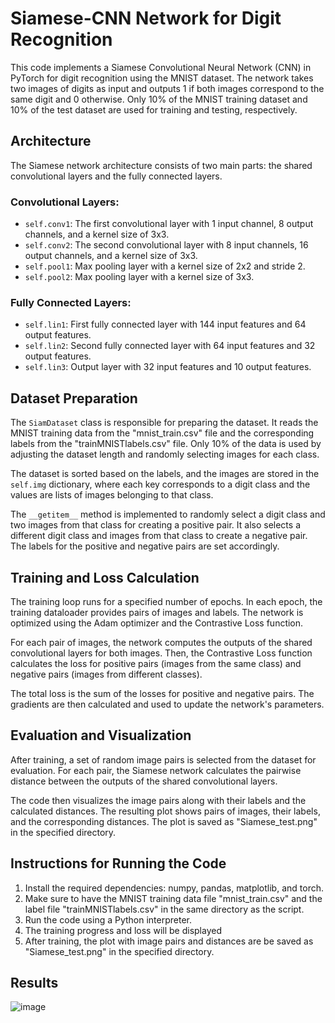# Siamese-CNN Network for Digit Recognition

This code implements a Siamese Convolutional Neural Network (CNN) in PyTorch for digit recognition using the MNIST dataset. The network takes two images of digits as input and outputs 1 if both images correspond to the same digit and 0 otherwise. Only 10% of the MNIST training dataset and 10% of the test dataset are used for training and testing, respectively.

## Architecture

The Siamese network architecture consists of two main parts: the shared convolutional layers and the fully connected layers.

### Convolutional Layers:
- `self.conv1`: The first convolutional layer with 1 input channel, 8 output channels, and a kernel size of 3x3.
- `self.conv2`: The second convolutional layer with 8 input channels, 16 output channels, and a kernel size of 3x3.
- `self.pool1`: Max pooling layer with a kernel size of 2x2 and stride 2.
- `self.pool2`: Max pooling layer with a kernel size of 3x3.
 
### Fully Connected Layers:
- `self.lin1`: First fully connected layer with 144 input features and 64 output features.
- `self.lin2`: Second fully connected layer with 64 input features and 32 output features.
- `self.lin3`: Output layer with 32 input features and 10 output features.

## Dataset Preparation

The `SiamDataset` class is responsible for preparing the dataset. It reads the MNIST training data from the "mnist_train.csv" file and the corresponding labels from the "trainMNISTlabels.csv" file. Only 10% of the data is used by adjusting the dataset length and randomly selecting images for each class.

The dataset is sorted based on the labels, and the images are stored in the `self.img` dictionary, where each key corresponds to a digit class and the values are lists of images belonging to that class.

The `__getitem__` method is implemented to randomly select a digit class and two images from that class for creating a positive pair. It also selects a different digit class and images from that class to create a negative pair. The labels for the positive and negative pairs are set accordingly.

## Training and Loss Calculation

The training loop runs for a specified number of epochs. In each epoch, the training dataloader provides pairs of images and labels. The network is optimized using the Adam optimizer and the Contrastive Loss function.

For each pair of images, the network computes the outputs of the shared convolutional layers for both images. Then, the Contrastive Loss function calculates the loss for positive pairs (images from the same class) and negative pairs (images from different classes).

The total loss is the sum of the losses for positive and negative pairs. The gradients are then calculated and used to update the network's parameters.

## Evaluation and Visualization

After training, a set of random image pairs is selected from the dataset for evaluation. For each pair, the Siamese network calculates the pairwise distance between the outputs of the shared convolutional layers.

The code then visualizes the image pairs along with their labels and the calculated distances. The resulting plot shows pairs of images, their labels, and the corresponding distances. The plot is saved as "Siamese_test.png" in the specified directory.

## Instructions for Running the Code

1. Install the required dependencies: numpy, pandas, matplotlib, and torch.
2. Make sure to have the MNIST training data file "mnist_train.csv" and the label file "trainMNISTlabels.csv" in the same directory as the script.
3. Run the code using a Python interpreter.
4. The training progress and loss will be displayed
5. After training, the plot with image pairs and distances are be saved as "Siamese_test.png" in the specified directory.


## Results

![image](https://github.com/Satyapalsinh10/Siamese_CNN_for_Digit_Comparison/assets/125583562/08b4be4b-af26-4820-b93c-d09131180e67)




